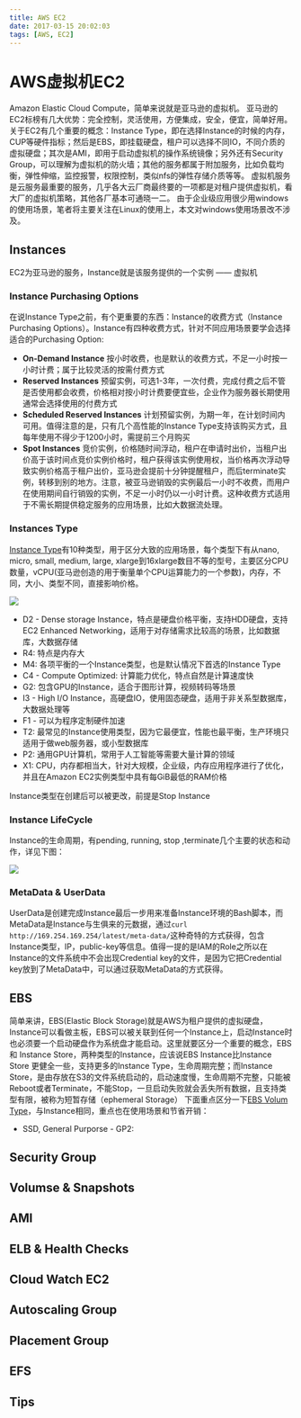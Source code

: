 ```yaml
---
title: AWS EC2
date: 2017-03-15 20:02:03
tags: [AWS, EC2]
---
```

# AWS虚拟机EC2

Amazon Elastic Cloud Compute，简单来说就是亚马逊的虚拟机。
亚马逊的EC2标榜有几大优势：完全控制，灵活使用，方便集成，安全，便宜，简单好用。
关于EC2有几个重要的概念：Instance Type，即在选择Instance的时候的内存，CUP等硬件指标；然后是EBS，即挂载硬盘，租户可以选择不同IO，不同介质的虚拟硬盘；其次是AMI，即用于启动虚拟机的操作系统镜像；另外还有Security Group，可以理解为虚拟机的防火墙；其他的服务都属于附加服务，比如负载均衡，弹性伸缩，监控报警，权限控制，类似nfs的弹性存储介质等等。
虚拟机服务是云服务最重要的服务，几乎各大云厂商最终要的一项都是对租户提供虚拟机，看大厂的虚拟机策略，其他各厂基本可通晓一二。
由于企业级应用很少用windows的使用场景，笔者将主要关注在Linux的使用上，本文对windows使用场景改不涉及。

## Instances

EC2为亚马逊的服务，Instance就是该服务提供的一个实例 —— 虚拟机

### Instance Purchasing Options

在说Instance Type之前，有个更重要的东西：Instance的收费方式（Instance Purchasing Options）。Instance有四种收费方式，针对不同应用场景要学会选择适合的Purchasing Option:

 - **On-Demand Instance** 按小时收费，也是默认的收费方式，不足一小时按一小时计费；属于比较灵活的按需付费方式
 - **Reserved Instances** 预留实例，可选1-3年，一次付费，完成付费之后不管是否使用都会收费，价格相对按小时计费要便宜些，企业作为服务器长期使用通常会选择使用的付费方式
 - **Scheduled Reserved Instances** 计划预留实例，为期一年，在计划时间内可用。值得注意的是，只有几个高性能的Instance Type支持该购买方式，且每年使用不得少于1200小时，需提前三个月购买
 - **Spot Instances** 竞价实例，价格随时间浮动，租户在申请时出价，当租户出价高于该时间点竞价实例价格时，租户获得该实例使用权，当价格再次浮动导致实例价格高于租户出价，亚马逊会提前十分钟提醒租户，而后terminate实例，转移到别的地方。注意，被亚马逊销毁的实例最后一小时不收费，而用户在使用期间自行销毁的实例，不足一小时仍以一小时计费。这种收费方式适用于不需长期提供稳定服务的应用场景，比如大数据流处理。

### Instances Type
 
[Instance Type](https://aws.amazon.com/ec2/instance-types/)有10种类型，用于区分大致的应用场景，每个类型下有从nano, micro, small, medium, large, xlarge到16xlarge数目不等的型号，主要区分CPU数量，vCPU(亚马逊创造的用于衡量单个CPU运算能力的一个参数)，内存，不同，大小、类型不同，直接影响价格。

![](/images/AWS_Instances_Type.png)

 - D2 - Dense storage Instance，特点是硬盘价格平衡，支持HDD硬盘，支持EC2 Enhanced Networking，适用于对存储需求比较高的场景，比如数据库，大数据存储
 - R4: 特点是内存大
 - M4: 各项平衡的一个Instance类型，也是默认情况下首选的Instance Type
 - C4 - Compute Optimized: 计算能力优化，特点自然是计算速度快
 - G2: 包含GPU的Instance，适合于图形计算，视频转码等场景
 - I3 - High I/O Instance，高硬盘IO，使用固态硬盘，适用于非关系型数据库，大数据处理等
 - F1 - 可以为程序定制硬件加速
 - T2: 最常见的Instance使用类型，因为它最便宜，性能也最平衡，生产环境只适用于做web服务器，或小型数据库
 - P2: 通用GPU计算机，常用于人工智能等需要大量计算的领域
 - X1: CPU，内存都相当大，针对大规模，企业级，内存应用程序进行了优化，并且在Amazon EC2实例类型中具有每GiB最低的RAM价格

 Instance类型在创建后可以被更改，前提是Stop Instance
 
### Instance LifeCycle

Instance的生命周期，有pending, running, stop ,terminate几个主要的状态和动作，详见下图：

![](http://docs.aws.amazon.com/AWSEC2/latest/UserGuide/images/instance_lifecycle.png)

### MetaData & UserData

UserData是创建完成Instance最后一步用来准备Instance环境的Bash脚本，而MetaData是Instance与生俱来的元数据，通过```curl http://169.254.169.254/latest/meta-data/```这种奇特的方式获得，包含Instance类型，IP，public-key等信息。值得一提的是IAM的Role之所以在Instance的文件系统中不会出现Credential key的文件，是因为它把Credential key放到了MetaData中，可以通过获取MetaData的方式获得。

## EBS

简单来讲，EBS(Elastic Block Storage)就是AWS为租户提供的虚拟硬盘，Instance可以看做主板，EBS可以被关联到任何一个Instance上，启动Instance时也必须要一个启动硬盘作为系统盘才能启动。这里就要区分一个重要的概念，EBS 和 Instance Store，两种类型的Instance，应该说EBS Instance比Instance Store 更健全一些，支持更多的Instance Type，生命周期完整；而Instance Store，是由存放在S3的文件系统启动的，启动速度慢，生命周期不完整，只能被Reboot或者Terminate，不能Stop，一旦启动失败就会丢失所有数据，且支持类型有限，被称为短暂存储（ephemeral Storage）
下面重点区分一下[EBS Volum Type](http://docs.aws.amazon.com/AWSEC2/latest/UserGuide/EBSVolumeTypes.html)，与Instance相同，重点也在使用场景和节省开销：

 - SSD, General Purporse - GP2: 

## Security Group

## Volumse & Snapshots

## AMI

## ELB & Health Checks

## Cloud Watch EC2

## Autoscaling Group

## Placement Group

## EFS

## Tips

